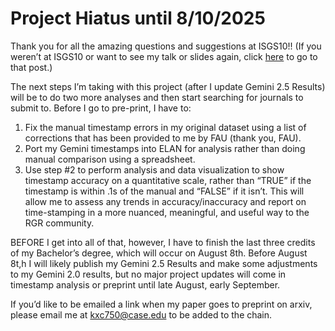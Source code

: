 # Project Hiatus until 8/10/2025 

Thank you for all the amazing questions and suggestions at ISGS10!! (If you weren’t at ISGS10 or want to see my talk or slides again, click [here](https://kate-carter.github.io/2025/06/23/ISGS10.html) to go to that post.)

The next steps I’m taking with this project (after I update Gemini 2.5 Results) will be to do two more analyses and then start searching for journals to submit to.  Before I go to pre-print, I have to: 
1.	Fix the manual timestamp errors in my original dataset using a list of corrections that has been provided to me by FAU (thank you, FAU). 
2.	Port my Gemini timestamps into ELAN for analysis rather than doing manual comparison using a spreadsheet. 
3.	Use step #2 to perform analysis and data visualization to show timestamp accuracy on a quantitative scale, rather than “TRUE” if the timestamp is within .1s of the manual and “FALSE” if it isn’t. This will allow me to assess any trends in accuracy/inaccuracy and report on time-stamping in a more nuanced, meaningful, and useful way to the RGR community.

BEFORE I get into all of that, however, I have to finish the last three credits of my Bachelor’s degree, which will occur on August 8th.  Before August 8t,h I will likely publish my Gemini 2.5 Results and make some adjustments to my Gemini 2.0 results, but no major project updates will come in timestamp analysis or preprint until late August, early September.

If you’d like to be emailed a link when my paper goes to preprint on arxiv, please email me at kxc750@case.edu to be added to the chain.  
